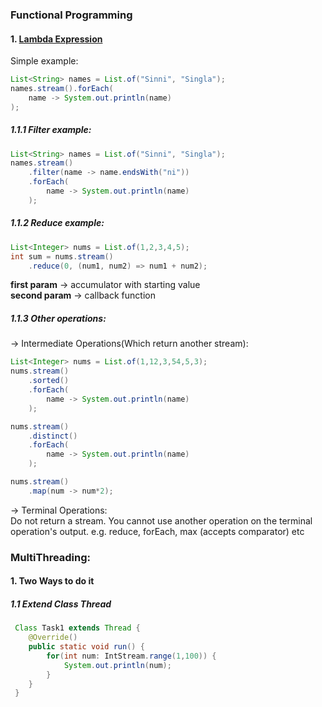 ### Functional Programming

#### 1. <u>Lambda Expression</u>
Simple example:
```java
List<String> names = List.of("Sinni", "Singla");
names.stream().forEach(
    name -> System.out.println(name)
);
```

##### 1.1.1 Filter example:
```java
List<String> names = List.of("Sinni", "Singla");
names.stream()
    .filter(name -> name.endsWith("ni"))
    .forEach(
        name -> System.out.println(name)
    );
```

##### 1.1.2 Reduce example:
```java
List<Integer> nums = List.of(1,2,3,4,5);
int sum = nums.stream()
    .reduce(0, (num1, num2) => num1 + num2);
```
**first param** -> accumulator with starting value\
**second param** -> callback function

##### 1.1.3 Other operations:

-> Intermediate Operations(Which return another stream):
```java
List<Integer> nums = List.of(1,12,3,54,5,3);
nums.stream()
    .sorted()
    .forEach(
        name -> System.out.println(name)
    );

nums.stream()
    .distinct()
    .forEach(
        name -> System.out.println(name)
    );    

nums.stream()
    .map(num -> num*2);
```

-> Terminal Operations:\
Do not return a stream. You cannot use another operation on the terminal operation's output. e.g. reduce, forEach, max (accepts comparator) etc

### MultiThreading:

#### 1. Two Ways to do it

##### 1.1 Extend Class Thread

```java
 Class Task1 extends Thread {
    @Override()
    public static void run() {
        for(int num: IntStream.range(1,100)) {
            System.out.println(num);
        }
    }
 }
```